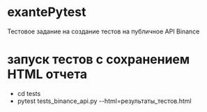# exantePytest
Тестовое задание на создание тестов на публичное API Binance

# запуск тестов c cохранением HTML отчета
- cd tests
- pytest tests_binance_api.py --html=результаты_тестов.html


